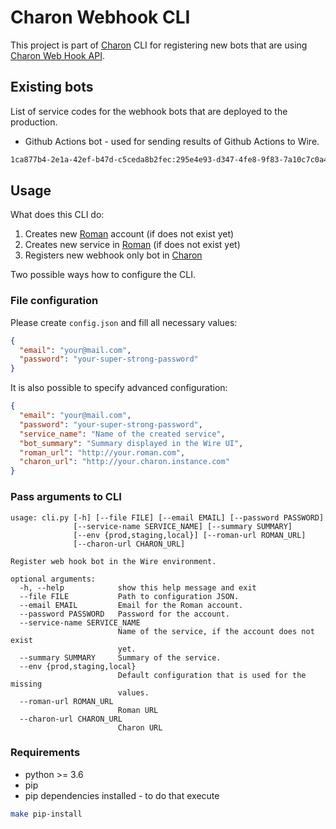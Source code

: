 # Charon Webhook CLI
This project is part of [Charon](https://github.com/wireapp/charon) CLI for registering new bots that are using
 [Charon Web Hook API](https://github.com/wireapp/charon#webhook-api).
 
## Existing bots
List of service codes for the webhook bots that are deployed to the production.
* Github Actions bot - used for sending results of Github Actions to Wire.
```bash
1ca877b4-2e1a-42ef-b47d-c5ceda8b2fec:295e4e93-d347-4fe8-9f83-7a10c7c0a4c3
```

## Usage
What does this CLI do:
1) Creates new [Roman](https://github.com/dkovacevic/roman) account (if does not exist yet)
1) Creates new service in [Roman](https://github.com/dkovacevic/roman) (if does not exist yet)
1) Registers new webhook only bot in [Charon](https://github.com/wireapp/charon)

Two possible ways how to configure the CLI.

### File configuration
Please create `config.json` and fill all necessary values:
```json
{
  "email": "your@mail.com",
  "password": "your-super-strong-password"
}
```
It is also possible to specify advanced configuration:
```json
{
  "email": "your@mail.com",
  "password": "your-super-strong-password",
  "service_name": "Name of the created service",
  "bot_summary": "Summary displayed in the Wire UI",
  "roman_url": "http://your.roman.com",
  "charon_url": "http://your.charon.instance.com"
}
```

### Pass arguments to CLI

```
usage: cli.py [-h] [--file FILE] [--email EMAIL] [--password PASSWORD]
              [--service-name SERVICE_NAME] [--summary SUMMARY]
              [--env {prod,staging,local}] [--roman-url ROMAN_URL]
              [--charon-url CHARON_URL]

Register web hook bot in the Wire environment.

optional arguments:
  -h, --help            show this help message and exit
  --file FILE           Path to configuration JSON.
  --email EMAIL         Email for the Roman account.
  --password PASSWORD   Password for the account.
  --service-name SERVICE_NAME
                        Name of the service, if the account does not exist
                        yet.
  --summary SUMMARY     Summary of the service.
  --env {prod,staging,local}
                        Default configuration that is used for the missing
                        values.
  --roman-url ROMAN_URL
                        Roman URL
  --charon-url CHARON_URL
                        Charon URL
```
 
### Requirements
* python >= 3.6
* pip
* pip dependencies installed - to do that execute
```bash
make pip-install
```
 
